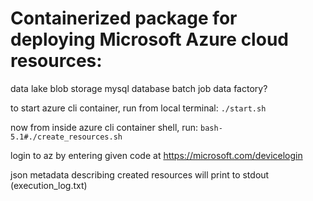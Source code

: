 # Containerized package for deploying Microsoft Azure cloud resources:

data lake blob storage
mysql database
batch job
data factory?

to start azure cli container, run from local terminal:
`./start.sh`

now from inside azure cli container shell, run:
`bash-5.1#./create_resources.sh`

login to az by entering given code at https://microsoft.com/devicelogin

json metadata describing created resources will print to stdout (execution_log.txt)
